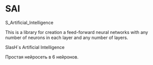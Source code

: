 # SAI
S_Artificial_Intelligence

This is a library for creation a feed-forward neural networks with any number of neurons in each layer and any number of layers.

SlasH`s Artificial Intelligence

Простая нейросеть в 6 нейронов. 
